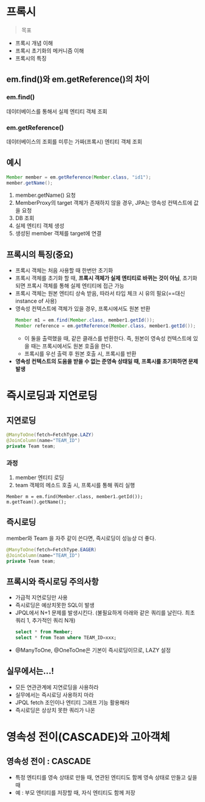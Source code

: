 # 프록시
> 목표

* 프록시 개념 이해
* 프록시 초기화의 메커니즘 이해
* 프록시의 특징

## em.find()와 em.getReference()의 차이
### em.find()
데이터베이스를 통해서 실제 엔티티 객체 조회
### em.getReference()
데이터베이스의 조회를 미루는 가짜(프록시) 엔티티 객체 조회

## 예시
````java
Member member = em.getReference(Member.class, "id1");
member.getName();
````

1. member.getName() 요청
2. MemberProxy의 target 객체가 존재하지 않을 경우,  JPA는 영속성 컨텍스트에 값을 요청
3. DB 조회
4. 실제 엔티티 객체 생성
5. 생성된 member 객체를 target에 연결

## 프록시의 특징(중요)
* 프록시 객체는 처음 사용할 때 한번만 초기화
* 프록시 객체를 초기화 할 때, **프록시 객체가 실제 엔티티로 바뀌는 것이 아님**, 초기화 되면 프록시 객체를 통해 실제 엔티티에 접근 가능
* 프록시 객체는 원본 엔티티 상속 받음, 따라서 타입 체크 시 유의 필요(==대신 instance of 사용)
* 영속성 컨텍스트에 객체가 있을 경우, 프록시에서도 원본 반환
    ````java
    Member m1 = em.find(Member.class, member1.getId());
    Member reference = em.getReference(Member.class, member1.getId());
    ````
    - 이 둘을 출력했을 때, 같은 클래스를 반환한다. 즉, 원본이 영속성 컨텍스트에 있을 때는 프록시에서도 원본 호출을 한다.
    - 프록시를 우선 출력 후 원본 호출 시, 프록시를 반환
* **영속성 컨텍스트의 도움을 받을 수 없는 준영속 상태일 때, 프록시를 초기화하면 문제 발생**

# 즉시로딩과 지연로딩
## 지연로딩
````java
@ManyToOne(fetch=FetchType.LAZY)
@JoinColumn(name="TEAM_ID")
private Team team;
````
### 과정
1. member 엔티티 로딩
2. team 객체의 메소드 호출 시, 프록시를 통해 쿼리 실행
````
Member m = em.find(Member.class, member1.getId());
m.getTeam().getName();
````

## 즉시로딩
member와 Team 을 자주 같이 쓴다면, 즉시로딩이 성능상 더 좋다.
````java
@ManyToOne(fetch=FetchType.EAGER)
@JoinColumn(name="TEAM_ID")
private Team team;
````

## 프록시와 즉시로딩 주의사항
* 가급적 지연로딩만 사용
* 즉시로딩은 예상치못한 SQL이 발생
* JPQL에서 N+1 문제를 발생시킨다. (불필요하게 아래와 같은 쿼리를 날린다. 최초쿼리 1, 추가적인 쿼리 N개)
    ````sql
    select * from Member; 
    select * from Team where TEAM_ID=xxx; 
    ````
* @ManyToOne, @OneToOne은 기본이 즉시로딩이므로, LAZY 설정

## 실무에서는...!
* 모든 연관관계에 지연로딩을 사용하라
* 실무에서는 즉시로딩 사용하지 마라
* JPQL fetch 조인이나 엔티티 그래프 기능 활용해라
* 즉시로딩은 상상치 못한 쿼리가 나온

# 영속성 전이(CASCADE)와 고아객체
## 영속성 전이 : CASCADE
* 특정 엔티티를 영속 상태로 만들 때, 연관된 엔티티도 함께 영속 상태로 만들고 싶을 때
* 예 : 부모 엔티티를 저장할 때, 자식 엔티티도 함께 저장

